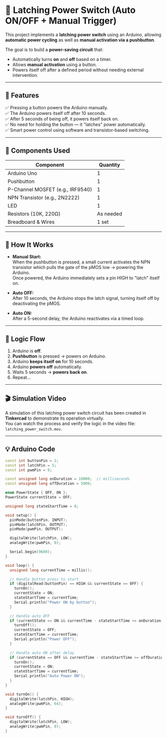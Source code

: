 # 🔌 Latching Power Switch (Auto ON/OFF + Manual Trigger)

This project implements a **latching power switch** using an Arduino, allowing **automatic power cycling** as well as **manual activation via a pushbutton**.

The goal is to build a **power-saving circuit** that:
- Automatically turns **on** and **off** based on a timer.
- Allows **manual activation** using a button.
- Powers itself off after a defined period without needing external intervention.

---

## 🚀 Features

✅ Pressing a button powers the Arduino manually.  
✅ The Arduino powers itself off after 10 seconds.  
✅ After 5 seconds of being off, it powers itself back on.  
✅ No need for holding the button — it "latches" power automatically.  
✅ Smart power control using software and transistor-based switching.

---

## 🧰 Components Used

| Component              | Quantity |
|------------------------|----------|
| Arduino Uno            | 1        |
| Pushbutton             | 1        |
| P-Channel MOSFET (e.g., IRF9540) | 1 |
| NPN Transistor (e.g., 2N2222)    | 1 |
| LED                    | 1        |
| Resistors (10K, 220Ω)  | As needed |
| Breadboard & Wires     | 1 set    |

---

## 🔌 How It Works

- **Manual Start:**  
  When the pushbutton is pressed, a small current activates the NPN transistor which pulls the gate of the pMOS low → powering the Arduino.  
  Once powered, the Arduino immediately sets a pin HIGH to "latch" itself on.

- **Auto OFF:**  
  After 10 seconds, the Arduino stops the latch signal, turning itself off by deactivating the pMOS.

- **Auto ON:**  
  After a 5-second delay, the Arduino reactivates via a timed loop.

---

## 🧠 Logic Flow

1. Arduino is **off**.  
2. **Pushbutton** is pressed → powers on Arduino.  
3. Arduino **keeps itself on** for 10 seconds.  
4. Arduino **powers off** automatically.  
5. Waits 5 seconds → **powers back on**.  
6. Repeat...

---

## 🎬 Simulation Video

A simulation of this latching power switch circuit has been created in **Tinkercad** to demonstrate its operation virtually.  
You can watch the process and verify the logic in the video file: `latching_power_switch.mov`.

---

## 💡 Arduino Code 

```cpp
const int buttonPin = 2;
const int latchPin = 5;
const int pwmPin = 9;

const unsigned long onDuration = 10000;  // milliseconds
const unsigned long offDuration = 5000;

enum PowerState { OFF, ON };
PowerState currentState = OFF;

unsigned long stateStartTime = 0;

void setup() {
  pinMode(buttonPin, INPUT);
  pinMode(latchPin, OUTPUT);
  pinMode(pwmPin, OUTPUT);

  digitalWrite(latchPin, LOW);
  analogWrite(pwmPin, 0);

  Serial.begin(9600);
}

void loop() {
  unsigned long currentTime = millis();

  // Handle button press to start
  if (digitalRead(buttonPin) == HIGH && currentState == OFF) {
    turnOn();
    currentState = ON;
    stateStartTime = currentTime;
    Serial.println("Power ON by button");
  }

  // Handle auto OFF
  if (currentState == ON && currentTime - stateStartTime >= onDuration) {
    turnOff();
    currentState = OFF;
    stateStartTime = currentTime;
    Serial.println("Power OFF");
  }

  // Handle auto ON after delay
  if (currentState == OFF && currentTime - stateStartTime >= offDuration) {
    turnOn();
    currentState = ON;
    stateStartTime = currentTime;
    Serial.println("Auto Power ON");
  }
}

void turnOn() {
  digitalWrite(latchPin, HIGH);
  analogWrite(pwmPin, 64);
}

void turnOff() {
  digitalWrite(latchPin, LOW);
  analogWrite(pwmPin, 0);
}
